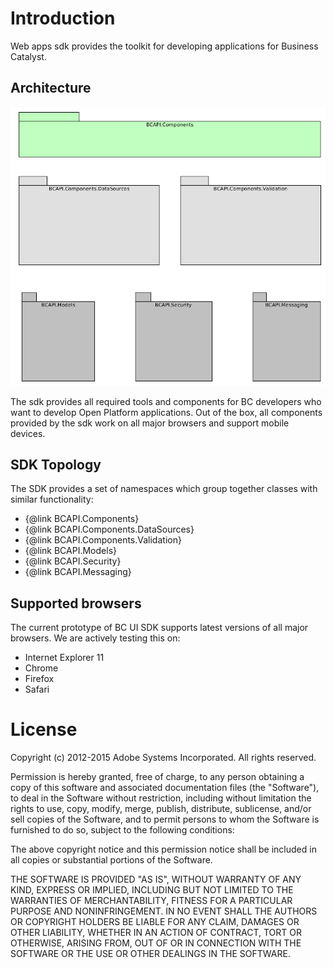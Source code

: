 # Introduction

Web apps sdk provides the toolkit for developing applications for Business Catalyst.

## Architecture

![High level packages](assets/ui-sdk-overview.png)

The sdk provides all required tools and components for BC developers who want to develop Open Platform applications. Out of the box, all components
provided by the sdk work on all major browsers and support mobile devices.

## SDK Topology

The SDK provides a set of namespaces which group together classes with similar functionality:

* {@link BCAPI.Components}
* {@link BCAPI.Components.DataSources}
* {@link BCAPI.Components.Validation}
* {@link BCAPI.Models}
* {@link BCAPI.Security}
* {@link BCAPI.Messaging}

## Supported browsers

The current prototype of BC UI SDK supports latest versions of all major browsers. We are actively
testing this on:

* Internet Explorer 11
* Chrome
* Firefox
* Safari

# License

Copyright (c) 2012-2015 Adobe Systems Incorporated. All rights reserved.
 
Permission is hereby granted, free of charge, to any person obtaining a
copy of this software and associated documentation files (the "Software"), 
to deal in the Software without restriction, including without limitation 
the rights to use, copy, modify, merge, publish, distribute, sublicense, 
and/or sell copies of the Software, and to permit persons to whom the 
Software is furnished to do so, subject to the following conditions:
 
The above copyright notice and this permission notice shall be included in
all copies or substantial portions of the Software.
 
THE SOFTWARE IS PROVIDED "AS IS", WITHOUT WARRANTY OF ANY KIND, EXPRESS OR
IMPLIED, INCLUDING BUT NOT LIMITED TO THE WARRANTIES OF MERCHANTABILITY, 
FITNESS FOR A PARTICULAR PURPOSE AND NONINFRINGEMENT. IN NO EVENT SHALL THE
AUTHORS OR COPYRIGHT HOLDERS BE LIABLE FOR ANY CLAIM, DAMAGES OR OTHER 
LIABILITY, WHETHER IN AN ACTION OF CONTRACT, TORT OR OTHERWISE, ARISING 
FROM, OUT OF OR IN CONNECTION WITH THE SOFTWARE OR THE USE OR OTHER 
DEALINGS IN THE SOFTWARE.

